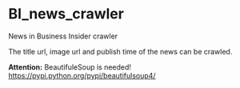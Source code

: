 # BI_news_crawler

News in Business Insider crawler

The title url, image url and publish time of the news can be crawled.


<strong>Attention:</strong>
  BeautifuleSoup is needed! https://pypi.python.org/pypi/beautifulsoup4/
